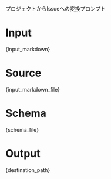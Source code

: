 プロジェクトからIssueへの変換プロンプト

# Input
{input_markdown}

# Source
{input_markdown_file}

# Schema
{schema_file}

# Output
{destination_path}
